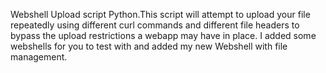 Webshell Upload script Python.This script will attempt to upload your file repeatedly using different curl commands and different file headers to bypass the upload restrictions a webapp may have in place.
 I added some webshells for you to test with and added my new Webshell with file management.
